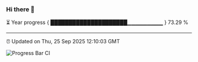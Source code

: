 ### Hi there 👋

⏳ Year progress { █████████████████████▁▁▁▁▁▁▁▁▁ } 73.29 %

---

⏰ Updated on Thu, 25 Sep 2025 12:10:03 GMT

![Progress Bar CI](https://github.com/liununu/liununu/workflows/Progress%20Bar%20CI/badge.svg)
